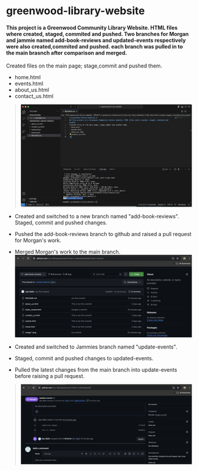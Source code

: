 # greenwood-library-website #
#### This project is a Greenwood Community Library Website. HTML files where created, staged, commited and pushed. Two branches for Morgan and jammie named add-book-reviews and updated-events respectively were also created,commited and pushed. each branch was pulled in to the main brasnch after comparison and merged.
Created files on the main page; stage,commit and pushed them.
- home.html
- events.html
- about_us.html
- contact_us.html
> ![](image%201.png)
 - Created and switched to a new branch named "add-book-reviews".
Staged, commit and pushed changes.   
 -  Pushed the add-book-reviews branch to github and raised a pull request for Morgan's work.

- Merged Morgan's work to the main branch. ![](image%202.png)
- Created and switched to Jammies branch named "update-events".           
- Staged, commit and pushed changes to updated-events.     
- Pulled the latest changes from the main branch into update-events before raising a pull request.
>![](image%203.png)

 

